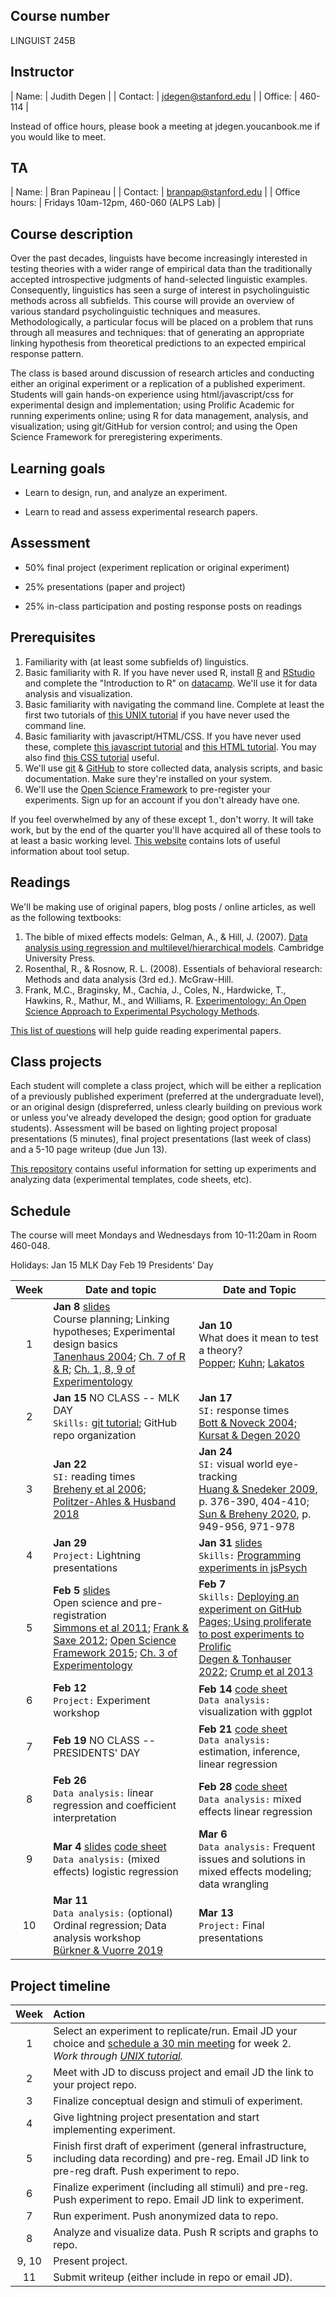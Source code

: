 ## Course number

LINGUIST 245B

## Instructor

| Name:        | Judith Degen           | 
| Contact: | jdegen@stanford.edu  | 
| Office: | 460-114 |

Instead of office hours, please book a meeting at jdegen.youcanbook.me if you would like to meet.

## TA

| Name:        | Bran Papineau           | 
| Contact: | branpap@stanford.edu  | 
| Office hours: | Fridays 10am-12pm, 460-060 (ALPS Lab) | 



## Course description

Over the past decades, linguists have become increasingly interested in testing theories with a wider range of empirical data than the traditionally accepted introspective judgments of hand-selected linguistic examples. Consequently, linguistics has seen a surge of interest in psycholinguistic methods across all subfields. This course will provide an overview of various standard psycholinguistic techniques and measures. Methodologically, a particular focus will be placed on a problem that runs through all measures and techniques: that of generating an appropriate linking hypothesis from theoretical predictions to an expected empirical response pattern. 

The class is based around discussion of research articles and conducting either an original experiment or a replication of a published experiment. Students will gain hands-on experience using html/javascript/css for experimental design and implementation; using Prolific Academic for running experiments online; using R for data management, analysis, and visualization; using git/GitHub for version control; and using the Open Science Framework for preregistering experiments.

## Learning goals

- Learn to design, run, and analyze an experiment.

- Learn to read and assess experimental research papers.

## Assessment

- 50% final project (experiment replication or original experiment)

- 25% presentations (paper and project)

- 25% in-class participation and posting response posts on readings

## Prerequisites

1. Familiarity with (at least some subfields of) linguistics.
2. Basic familiarity with R. If you have never used R, install [R](https://www.r-project.org/) and [RStudio](https://www.rstudio.com/) and complete the "Introduction to R" on [datacamp](https://www.datacamp.com/home). We'll use it for data analysis and visualization.
3. Basic familiarity with navigating the command line. Complete at least the first two tutorials of [this UNIX tutorial](http://www.ee.surrey.ac.uk/Teaching/Unix/) if you have never used the command line.
4. Basic familiarity with javascript/HTML/CSS. If you have never used these, complete [this javascript tutorial](https://www.codecademy.com/learn/introduction-to-javascript) and [this HTML tutorial](https://www.codecademy.com/learn/learn-html). You may also find [this CSS tutorial](https://www.codecademy.com/learn/learn-css) useful.
5. We'll use [git](https://git-scm.com/) & [GitHub](https://github.com/) to store collected data, analysis scripts, and basic documentation. Make sure they're installed on your system.   
6. We'll use the [Open Science Framework](https://osf.io/) to pre-register your experiments. Sign up for an account if you don't already have one.

If you feel overwhelmed by any of these except 1., don't worry. It will take work, but by the end of the quarter you'll have acquired all of these tools to at least a basic working level. [This website](https://sebschu.com/web-based-experiments/) contains lots of useful information about tool setup.

## Readings

We'll be making use of original papers, blog posts / online articles, as well as the following textbooks:
1. The bible of mixed effects models: Gelman, A., & Hill, J. (2007). [Data analysis using regression and multilevel/hierarchical models](https://canvas.stanford.edu/files/12702650/download). Cambridge University Press.
2. Rosenthal, R., & Rosnow, R. L. (2008). Essentials of behavioral research: Methods and data analysis (3rd ed.). McGraw-Hill.
3. Frank, M.C., Braginsky, M., Cachia, J.,  Coles, N., Hardwicke, T., Hawkins, R., Mathur, M., and Williams, R. [Experimentology: An Open Science Approach to Experimental Psychology Methods](https://experimentology.io/).


[This list of questions](https://canvas.stanford.edu/files/12702649/download?download_frd=1) will help guide reading experimental papers.

## Class projects

Each student will complete a class project, which will be either a replication of a previously published experiment (preferred at the undergraduate level), or an original design (dispreferred, unless clearly building on previous work or unless you've already developed the design; good option for graduate students). Assessment will be based on  lighting project proposal presentations (5 minutes), final project presentations (last week of class) and a 5-10 page writeup (due Jun 13). 

[This repository](https://github.com/thegricean/LINGUIST245B) contains useful information for setting up experiments and analyzing data (experimental templates, code sheets, etc). 

## Schedule

The course will meet Mondays and Wednesdays from 10-11:20am in Room 460-048.

Holidays:
Jan 15 MLK Day
Feb 19 Presidents' Day

| Week | Date and topic    |  Date and Topic   |
|:----:| ---------------------- | ---------------------- |
| 1 | **Jan 8** [slides](slides/1_overview.pdf) <br /> Course planning; Linking hypotheses; Experimental design basics <br /> [Tanenhaus 2004](https://canvas.stanford.edu/files/12702648/download?download_frd=1); [Ch. 7 of R & R](https://canvas.stanford.edu/files/12702657/download?download_frd=1); [Ch. 1, 8, 9 of Experimentology](https://experimentology.io/) | **Jan 10**  <br /> What does it mean to test a theory? <br /> [Popper](https://plato.stanford.edu/entries/popper/#GroHumKno); [Kuhn](https://plato.stanford.edu/entries/thomas-kuhn/#3); [Lakatos](https://en.wikipedia.org/wiki/Imre_Lakatos#Research_programmes)|
| 2 | **Jan 15** NO CLASS -- MLK DAY <br /> `Skills:` [git tutorial](https://sebschu.github.io/web-based-experiments/tutorials/git/); GitHub repo organization |  **Jan 17** <br /> `SI:` response times  <br />  [Bott & Noveck 2004](https://canvas.stanford.edu/files/12702646/download?download_frd=1); [Kursat & Degen 2020](https://canvas.stanford.edu/files/12702668/download?download_frd=1) |
| 3 | **Jan 22** <br /> `SI:` reading times <br />  [Breheny et al 2006](https://canvas.stanford.edu/files/12702666/download?download_frd=1); [Politzer-Ahles & Husband 2018](https://canvas.stanford.edu/files/12702669/download?download_frd=1) | **Jan 24** <br /> `SI:` visual world eye-tracking <br />  [Huang & Snedeker 2009](https://canvas.stanford.edu/files/12702665/download?download_frd=1), p. 376-390, 404-410; [Sun & Breheny 2020](https://canvas.stanford.edu/files/12702667/download?download_frd=1), p. 949-956, 971-978 |
| 4 | **Jan 29**  <br />  `Project:` Lightning presentations    | **Jan 31** [slides](slides/2_webbased_experiments.pdf) <br />  `Skills:` [Programming experiments in jsPsych](https://sebschu.github.io/web-based-experiments/tutorials/jsPsych/)   |
| 5 | **Feb 5**  [slides](slides/3_preregistration_open_science.pdf) <br /> Open science and pre-registration   <br /> [Simmons et al 2011](https://canvas.stanford.edu/files/12702652/download?download_frd=1); [Frank & Saxe 2012](https://journals.sagepub.com/doi/full/10.1177/1745691612460686); [Open Science Framework 2015](https://canvas.stanford.edu/files/12702651/download?download_frd=1); [Ch. 3 of Experimentology](https://experimentology.io/3-replication) | **Feb 7** <br /> `Skills:` [Deploying an experiment on GitHub Pages; Using proliferate to post experiments to Prolific](https://sebschu.com/web-based-experiments/tutorials/posting/) <br /> [Degen & Tonhauser 2022](https://canvas.stanford.edu/files/12702670/download?download_frd=1); [Crump et al 2013](https://canvas.stanford.edu/files/12702658/download?download_frd=1) |
| 6 | **Feb 12** <br /> `Project:` Experiment workshop | **Feb 14** [code sheet](code_sheets/4_ggplot.Rmd) <br /> `Data analysis:` visualization with ggplot |
| 7 | **Feb 19** NO CLASS -- PRESIDENTS' DAY | **Feb 21** [code sheet](code_sheets/1_linear_regression_withprompts.R) <br />  `Data analysis:` estimation, inference, linear regression |
| 8 | **Feb 26** <br /> `Data analysis:` linear regression and coefficient interpretation | **Feb 28** [code sheet](code_sheets/2_mixed_effects_linear_regression_withprompts.R) <br />  `Data analysis:` mixed effects linear regression  |
| 9 | **Mar 4** [slides](slides/5_mixed_effects_logistic_regression.pdf) [code sheet](code_sheets/5_mixed_effects_logistic_regression_withprompts.R) <br /> `Data analysis:` (mixed effects) logistic regression  | **Mar 6** <br /> `Data analysis:` Frequent issues and solutions in mixed effects modeling; data wrangling |
| 10 | **Mar 11**  <br />  `Data analysis:` (optional) Ordinal regression; Data analysis workshop  <br /> [Bürkner & Vuorre 2019](https://journals.sagepub.com/doi/pdf/10.1177/2515245918823199) | **Mar 13**  <br /> `Project:` Final presentations    | 



## Project timeline

| Week | Action |
|:----:|:----|
| 1 | Select an experiment to replicate/run. Email JD your choice and [schedule a 30 min meeting](https://jdegen.youcanbook.me/) for week 2. <br /> *Work through [UNIX tutorial](http://www.ee.surrey.ac.uk/Teaching/Unix/).*  |
| 2 | Meet with JD to discuss project and email JD the link to your project repo. |
| 3 | Finalize conceptual design and stimuli of experiment. |
| 4 | Give lightning project presentation and start implementing experiment. |
| 5 | Finish first draft of experiment (general infrastructure, including data recording) and pre-reg. Email JD link to pre-reg draft. Push experiment to repo. |
| 6 | Finalize experiment (including all stimuli) and pre-reg. Push experiment to repo. Email JD link to experiment. |
| 7 | Run experiment. Push anonymized data to repo. |
| 8 | Analyze and visualize data. Push R scripts and graphs to repo. |
| 9, 10 | Present project. |
| 11 | Submit writeup (either include in repo or email JD). |



<!-- IMPLICATURE 2
huang & snedeker 2009
grodner et al 2010
degen & tanenhaus 2015

breheny et al 2013
 -->

<!-- ALTERNATIVES
fox & katzier focus & implicature
nicole gotzner benz solt -->

